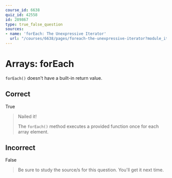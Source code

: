 ```yaml
---
course_id: 6638
quiz_id: 42558
id: 289867
type: true_false_question
sources:
- name: 'forEach: The Unexpressive Iterator'
  url: "/courses/6638/pages/foreach-the-unexpressive-iterator?module_item_id=143586"
---
```


# Arrays: forEach

`forEach()` doesn't have a built-in return value.

## Correct

True

> Nailed it!
> 
> The `forEach()` method executes a provided function once for each array element.

## Incorrect

False

> Be sure to study the source/s for this question. You'll get it next time.
